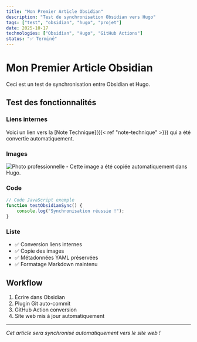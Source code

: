 ```yaml
---
title: "Mon Premier Article Obsidian"
description: "Test de synchronisation Obsidian vers Hugo"
tags: ["test", "obsidian", "hugo", "projet"]
date: 2025-10-17
technologies: ["Obsidian", "Hugo", "GitHub Actions"]
status: "✅ Terminé"
---
```


# Mon Premier Article Obsidian

Ceci est un test de synchronisation entre Obsidian et Hugo.

## Test des fonctionnalités

### Liens internes
Voici un lien vers la [Note Technique]({{< ref "note-technique" >}}) qui a été convertie automatiquement.

### Images
![Photo professionnelle](/images/docs/photos%20pro%20.jpg) - Cette image a été copiée automatiquement dans Hugo.

### Code
```javascript
// Code JavaScript exemple
function testObsidianSync() {
    console.log("Synchronisation réussie !");
}
```

### Liste
- ✅ Conversion liens internes
- ✅ Copie des images
- ✅ Métadonnées YAML préservées
- ✅ Formatage Markdown maintenu

## Workflow
1. Écrire dans Obsidian
2. Plugin Git auto-commit
3. GitHub Action conversion
4. Site web mis à jour automatiquement

---

*Cet article sera synchronisé automatiquement vers le site web !*
